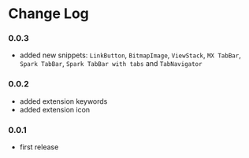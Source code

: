 # Change Log


### 0.0.3

- added new snippets: `LinkButton`, `BitmapImage`, `ViewStack`, `MX TabBar`, `Spark TabBar`, `Spark TabBar with tabs` and `TabNavigator`

### 0.0.2

- added extension keywords
- added extension icon

### 0.0.1

- first release
